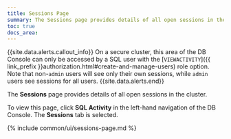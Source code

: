 ```yaml
---
title: Sessions Page
summary: The Sessions page provides details of all open sessions in the cluster.
toc: true
docs_area: 
---
```


{{site.data.alerts.callout_info}}
On a secure cluster, this area of the DB Console can only be accessed by a SQL user with the [`VIEWACTIVITY`]({{ link_prefix }}authorization.html#create-and-manage-users) role option. Note that non-`admin` users will see only their own sessions, while `admin` users see sessions for all users.
{{site.data.alerts.end}}

The **Sessions** page provides details of all open sessions in the cluster.

To view this page, click **SQL Activity** in the left-hand navigation of the DB Console. The **Sessions** tab is selected.

{% include common/ui/sessions-page.md %}
